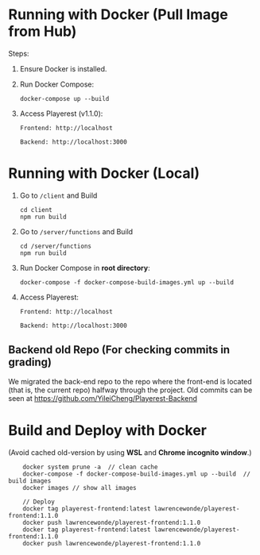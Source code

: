 # Running with Docker (Pull Image from Hub)

Steps:

1.  Ensure Docker is installed.

2.  Run Docker Compose:

        docker-compose up --build

3.  Access Playerest (v1.1.0):

        Frontend: http://localhost

        Backend: http://localhost:3000

# Running with Docker (Local)

1.  Go to `/client` and Build

        cd client
        npm run build

2.  Go to `/server/functions` and Build

        cd /server/functions
        npm run build

3.  Run Docker Compose in **root directory**:

        docker-compose -f docker-compose-build-images.yml up --build

4.  Access Playerest:

        Frontend: http://localhost

        Backend: http://localhost:3000

## Backend old Repo (For checking commits in grading)

We migrated the back-end repo to the repo where the front-end is located (that is, the current repo) halfway through the project. Old commits can be seen at https://github.com/YileiCheng/Playerest-Backend

# Build and Deploy with Docker

(Avoid cached old-version by using **WSL** and **Chrome incognito window**.)

        docker system prune -a  // clean cache
        docker-compose -f docker-compose-build-images.yml up --build  // build images
        docker images // show all images

        // Deploy
        docker tag playerest-frontend:latest lawrencewonde/playerest-frontend:1.1.0
        docker push lawrencewonde/playerest-frontend:1.1.0
        docker tag playerest-frontend:latest lawrencewonde/playerest-frontend:1.1.0
        docker push lawrencewonde/playerest-frontend:1.1.0
